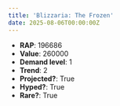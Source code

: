 ```yaml
---
title: 'Blizzaria: The Frozen'
date: 2025-08-06T00:00:00Z
---
```

- **RAP**: 196686
- **Value**: 260000
- **Demand level**: 1
- **Trend**: 2
- **Projected?**: True
- **Hyped?**: True
- **Rare?**: True
